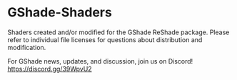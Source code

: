 # GShade-Shaders
Shaders created and/or modified for the GShade ReShade package. Please refer to individual file licenses for questions about distribution and modification.

For GShade news, updates, and discussion, join us on Discord! https://discord.gg/39WpvU2

